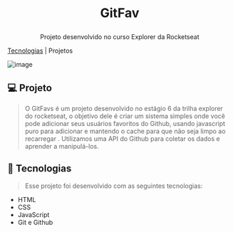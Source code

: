 # <p align="center">GitFav</p>

<p align="center">Projeto desenvolvido no curso Explorer da Rocketseat</p>

[Tecnologias](https://github.com/Souzasud/GitFav?tab=readme-ov-file#-tecnologias)  |  Projetos

![image](https://github.com/Souzasud/GitFav/assets/133075307/7e2c288e-1b45-4f18-917a-6157029f00c1)

## 💻 Projeto
>O GitFavs é um projeto desenvolvido no estágio 6 da trilha explorer do rocketseat, o objetivo dele é criar um sistema simples onde você pode adicionar seus usuários favoritos do Github, usando javascript puro para adicionar e mantendo o cache para que não seja limpo ao recarregar .
Utilizamos uma API do Github para coletar os dados e aprender a manipulá-los.

## 🚀 Tecnologias
>Esse projeto foi desenvolvido com as seguintes tecnologias:

- HTML
- CSS
- JavaScript
- Git e Github
